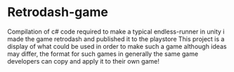 # Retrodash-game
Compilation of c# code required to make a typical endless-runner in unity
i made the game retrodash and published it to the playstore 
This project is a display of what could be used in order to make such a game
although ideas may differ, the format for such games in generally the same
game developers can copy and apply it to their own game!

